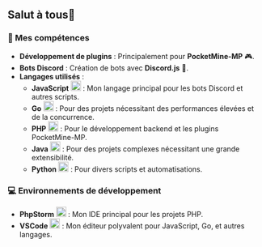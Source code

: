 ## Salut à tous👋

### 🔧 Mes compétences

- **Développement de plugins** : Principalement pour **PocketMine-MP** 🎮.
- **Bots Discord** : Création de bots avec **Discord.js** 🤖.
- **Langages utilisés** :
  - **JavaScript** <img src="https://cdn.jsdelivr.net/gh/devicons/devicon/icons/javascript/javascript-original.svg" alt="JavaScript logo" width="20" height="20"/> : Mon langage principal pour les bots Discord et autres scripts.
  - **Go** <img src="https://cdn.jsdelivr.net/gh/devicons/devicon/icons/go/go-original.svg" alt="Go logo" width="20" height="20"/> : Pour des projets nécessitant des performances élevées et de la concurrence.
  - **PHP** <img src="https://cdn.jsdelivr.net/gh/devicons/devicon/icons/php/php-original.svg" alt="PHP logo" width="20" height="20"/> : Pour le développement backend et les plugins PocketMine-MP.
  - **Java** <img src="https://cdn.jsdelivr.net/gh/devicons/devicon/icons/java/java-original.svg" alt="Java logo" width="20" height="20"/> : Pour des projets complexes nécessitant une grande extensibilité.
  - **Python** <img src="https://cdn.jsdelivr.net/gh/devicons/devicon/icons/python/python-original.svg" alt="Python logo" width="20" height="20"/> : Pour divers scripts et automatisations.

### 💻 Environnements de développement

- **PhpStorm** <img src="https://cdn.jsdelivr.net/gh/devicons/devicon/icons/phpstorm/phpstorm-original.svg" alt="PhpStorm logo" width="20" height="20"/> : Mon IDE principal pour les projets PHP.
- **VSCode** <img src="https://cdn.jsdelivr.net/gh/devicons/devicon/icons/vscode/vscode-original.svg" alt="VSCode logo" width="20" height="20"/> : Mon éditeur polyvalent pour JavaScript, Go, et autres langages.
